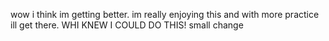wow i think im getting better. im really enjoying this and with more practice ill get there.
WHI KNEW I COULD DO THIS!
small change
